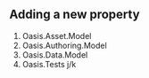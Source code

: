 

## Adding a new property
1. Oasis.Asset.Model
2. Oasis.Authoring.Model
3. Oasis.Data.Model
4. Oasis.Tests j/k